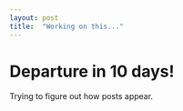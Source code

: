 ```yaml
---
layout: post
title:  "Working on this..."
---
```


# Departure in 10 days!

Trying to figure out how posts appear.
